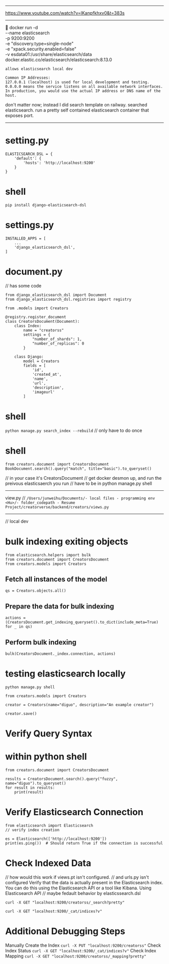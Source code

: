 


***
https://www.youtube.com/watch?v=lKanpfkhxv0&t=383s

***
 docker run -d \
  --name elasticsearch \
  -p 9200:9200 \
  -e "discovery.type=single-node" \
  -e "xpack.security.enabled=false" \
  -v esdata01:/usr/share/elasticsearch/data \
  docker.elastic.co/elasticsearch/elasticsearch:8.13.0

```
allows elasticsearch local dev
```

``` 
Common IP Addresses:
127.0.0.1 (localhost) is used for local development and testing.
0.0.0.0 means the service listens on all available network interfaces.
In production, you would use the actual IP address or DNS name of the host.
``` 
don't matter now;
instead I did search template on railway. 
searched elasticsearch.
run a pretty self contained elasticsearch container that exposes port.




***
# setting.py
```
ELASTICSEARCH_DSL = {
    'default': {
        'hosts': 'http://localhost:9200'
    }
}
```

# shell
`pip install django-elasticsearch-dsl`

# settings.py
```
INSTALLED_APPS = [
    ...
    'django_elasticsearch_dsl',
]
```

# document.py
// has some code

```
from django_elasticsearch_dsl import Document
from django_elasticsearch_dsl.registries import registry

from .models import Creators

@registry.register_document
class CreatorsDocument(Document):
    class Index:
        name = "creatorss"
        settings = {
            "number_of_shards": 1,
            "number_of_replicas": 0
        }
        
    class Django:
        model = Creators
        fields = [
            'id',
            'created_at',
            'name',
            'url',
            'description',
            'imageurl'
        ]
```

# shell
`python manage.py search_index --rebuild`
// only have to do once

# shell
```
from creators.document import CreatorsDocument
BookDocument.search().query("match", title="basic").to_queryset()
```
// in your case it's CreatorsDocument
// get docker desmon up, and run the preivous elasticsaerch you run
// have to be in python manage.py shell 

***
view.py
// `/Users/junweihu/Documents/- local files - programming env <Hu>/- folder_codepath - Resume Project/creatorverse/backend/creators/views.py`



***
// local dev
# bulk indexing exiting objects
```
from elasticsearch.helpers import bulk
from creators.document import CreatorsDocument
from creators.models import Creators
```

## Fetch all instances of the model
`qs = Creators.objects.all()`

## Prepare the data for bulk indexing
`actions = (CreatorsDocument.get_indexing_queryset().to_dict(include_meta=True) for _ in qs)`

## Perform bulk indexing
`bulk(CreatorsDocument._index.connection, actions)`



# testing elasticsearch locally
```
python manage.py shell

from creators.models import Creators

creator = Creators(name="diguo", description="An example creator")

creator.save()
```

# Verify Query Syntax
# within python shell
```
from creators.document import CreatorsDocument

results = CreatorsDocument.search().query("fuzzy", name="diguo").to_queryset()
for result in results:
    print(result)
```

# Verify Elasticsearch Connection
```
from elasticsearch import Elasticsearch
// verify index creation

es = Elasticsearch(['http://localhost:9200'])
print(es.ping())  # Should return True if the connection is successful
```



# Check Indexed Data
// how would this work if views.pt isn't configured.
// and urls.py isn't configured
Verify that the data is actually present in the Elasticsearch index. You can do this using the Elasticsearch API or a tool like Kibana.
Using Elasticsearch API
// maybe fedault behavior by elasticssearch.dsl
```
curl -X GET "localhost:9200/creatorss/_search?pretty"
```

```
curl -X GET "localhost:9200/_cat/indices?v"
```

# Additional Debugging Steps
Manually Create the Index
`curl -X PUT "localhost:9200/creatorss"`
Check Index Status
`curl -X GET "localhost:9200/_cat/indices?v"`
Check Index Mapping
`curl -X GET "localhost:9200/creatorss/_mapping?pretty"`